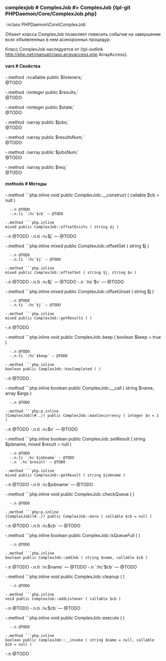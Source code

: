 ### complexjob # ComplexJob #> ComplexJob {tpl-git PHPDaemon/Core/ComplexJob.php}

`:h`class PHPDaemon\Core\ComplexJob`

Объект класса ComplexJob позволяет повесить событие на завершение всех объявленных в нем асинхронных процедур.

Класс ComplexJob наследуется от {tpl-outlink http://php.net/manual/class.arrayaccess.php ArrayAccess}.

#### vars # Свойства

 -.method `:h`callable public $listeners;`  
 @TODO

 -.method `:h`integer public $results;`  
 @TODO

 -.method `:h`integer public $state;`  
 @TODO

 -.method `:h`array public $jobs;`  
 @TODO

 -.method `:h`array public $resultsNum;`  
 @TODO

 -.method `:h`array public $jobsNum;`  
 @TODO

 -.method `:h`array public $req;`  
 @TODO

#### methods # Методы

 -.method ```php.inline
 void public ComplexJob::__construct ( callable $cb = null )
 ```
   -.n @TODO
   -.n.ti `:hc`$cb` — @TODO

 -.method ```php.inline
 mixed public ComplexJob::offsetExists ( string $j )
 ```
   -.n @TODO
   -.n.ti `:hc`$j` — @TODO

 -.method ```php.inline
 mixed public ComplexJob::offsetGet ( string $j )
 ```
   -.n @TODO
   -.n.ti `:hc`$j` — @TODO

 -.method ```php.inline
 mixed public ComplexJob::offsetSet ( string $j, string $v )
 ```
   -.n @TODO
   -.n.ti `:hc`$j` — @TODO
   -.n `:hc`$v` — @TODO

 -.method ```php.inline
 mixed public ComplexJob::offsetUnset ( string $j )
 ```
   -.n @TODO
   -.n.ti `:hc`$j` — @TODO

 -.method ```php.inline
 mixed public ComplexJob::getResults ( )
 ```
   -.n @TODO

 -.method ```php.inline
 void public ComplexJob::keep ( boolean $keep = true )
 ```
   -.n @TODO
   -.n.ti `:hc`$keep` — @TODO

 -.method ```php.inline
 boolean public ComplexJob::hasCompleted ( )
 ```
   -.n @TODO

 -.method ```php.inline
 boolean public ComplexJob::__call ( string $name, array $args )
 ```
   -.n @TODO

 -.method ```php:p.inline
 [ComplexJob](#../) public ComplexJob::maxConcurrency ( integer $n = 1 )
 ```
   -.n @TODO
   -.n.ti `:hc`$n` — @TODO

 -.method ```php.inline
 boolean public ComplexJob::setResult ( string $jobname, mixed $result = null )
 ```
   -.n @TODO
   -.n.ti `:hc`$jobname` — @TODO
   -.n `:hc`$result` — @TODO

 -.method ```php.inline
 mixed public ComplexJob::getResult ( string $jobname )
 ```
   -.n @TODO
   -.n.ti `:hc`$jobname` — @TODO

 -.method ```php.inline
 void public ComplexJob::checkQueue ( )
 ```
   -.n @TODO

 -.method ```php:p.inline
 [ComplexJob](#../) public ComplexJob::more ( callable $cb = null )
 ```
   -.n @TODO
   -.n.ti `:hc`$cb` — @TODO

 -.method ```php.inline
 boolean public ComplexJob::isQueueFull ( )
 ```
   -.n @TODO

 -.method ```php.inline
 boolean public ComplexJob::addJob ( string $name, callable $cb )
 ```
   -.n @TODO
   -.n.ti `:hc`$name` — @TODO
   -.n `:hc`$cb` — @TODO

 -.method ```php.inline
 void public ComplexJob::cleanup ( )
 ```
   -.n @TODO

 -.method ```php.inline
 void public ComplexJob::addListener ( callable $cb )
 ```
   -.n @TODO
   -.n.ti `:hc`$cb` — @TODO

 -.method ```php.inline
 void public ComplexJob::execute ( )
 ```
   -.n @TODO

 -.method ```php.inline
 boolean public ComplexJob::__invoke ( string $name = null, callable $cb = null )
 ```
   -.n @TODO
